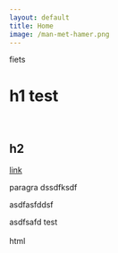 ```yaml
---
layout: default
title: Home
image: /man-met-hamer.png
---
```



fiets

# h1 test
<br>

## h2

[link](url)

paragra dssdfksdf

asdfasfddsf

asdfsafd
test
<br>
<br>html